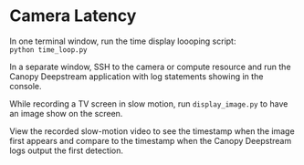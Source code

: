 # Camera Latency

In one terminal window, run the time display loooping script:  
`python time_loop.py`

In a separate window, SSH to the camera or compute resource and run the Canopy Deepstream application with log statements showing in the console.

While recording a TV screen in slow motion, run `display_image.py` to have an image show on the screen.

View the recorded slow-motion video to see the timestamp when the image first appears and compare to the timestamp when the Canopy Deepstream logs output the first detection.
